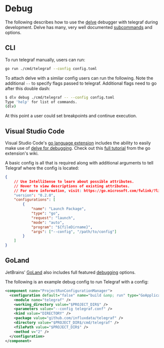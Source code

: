 # Debug

The following describes how to use the [delve][1] debugger with telegraf
during development. Delve has many, very well documented [subcommands][2] and
options.

[1]: https://github.com/go-delve/delve
[2]: https://github.com/go-delve/delve/blob/master/Documentation/usage/README.md

## CLI

To run telegraf manually, users can run:

```bash
go run ./cmd/telegraf --config config.toml
```

To attach delve with a similar config users can run the following. Note the
additional `--` to specify flags passed to telegraf. Additional flags need to
go after this double dash:

```bash
$ dlv debug ./cmd/telegraf -- --config config.toml
Type 'help' for list of commands.
(dlv)
```

At this point a user could set breakpoints and continue execution.

## Visual Studio Code

Visual Studio Code's [go language extension][20] includes the ability to easily
make use of [delve for debugging][21]. Check out this [full tutorial][22] from
the go extension's wiki.

A basic config is all that is required along with additional arguments to tell
Telegraf where the config is located:

```json
{
    // Use IntelliSense to learn about possible attributes.
    // Hover to view descriptions of existing attributes.
    // For more information, visit: https://go.microsoft.com/fwlink/?linkid=830387
    "version": "0.2.0",
    "configurations": [
        {
            "name": "Launch Package",
            "type": "go",
            "request": "launch",
            "mode": "auto",
            "program": "${fileDirname}",
            "args": ["--config", "/path/to/config"]
        }
    ]
}
```

[20]: https://code.visualstudio.com/docs/languages/go
[21]: https://code.visualstudio.com/docs/languages/go#_debugging
[22]: https://github.com/golang/vscode-go/wiki/debugging

## GoLand

JetBrains' [GoLand][30] also includes full featured [debugging][31] options.

The following is an example debug config to run Telegraf with a config:

```xml
<component name="ProjectRunConfigurationManager">
  <configuration default="false" name="build &amp; run" type="GoApplicationRunConfiguration" factoryName="Go Application">
    <module name="telegraf" />
    <working_directory value="$PROJECT_DIR$" />
    <parameters value="--config telegraf.conf" />
    <kind value="DIRECTORY" />
    <package value="github.com/influxdata/telegraf" />
    <directory value="$PROJECT_DIR$/cmd/telegraf" />
    <filePath value="$PROJECT_DIR$" />
    <method v="2" />
  </configuration>
</component>
```

[30]: https://www.jetbrains.com/go/
[31]: https://www.jetbrains.com/help/go/debugging-code.html
